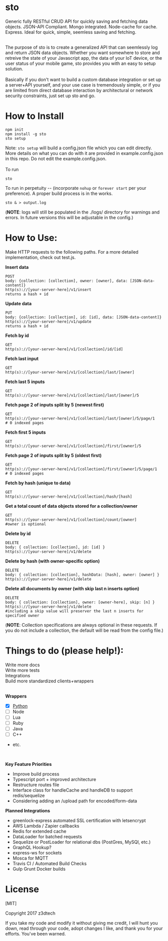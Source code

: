# sto
Generic fully RESTful CRUD API for quickly saving and fetching data objects. JSON-API Compliant. Mongo integrated. Node-cache for cache. Express. Ideal for quick, simple, seemless saving and fetching.
<br /><br />

The purpose of sto is to create a generalized API that can seemlessly log and return JSON data objects. Whether you want somewhere to store and retreive the state of your Javascript app, the data of your IoT device, or the user status of your mobile game, sto provides you with an easy to setup solution. 
<br /><br />
Basically if you don't want to build a custom database integration or set up a server+API yourself, and your use case is tremendously simple, or if you are limited from direct database interaction by architectural or network security constraints, just set up sto and go.

# How to Install

```
npm init
npm install -g sto
sto setup
```

Note: `sto setup` will build a config.json file which you can edit directly. <br />More details on what you can do with it are provided in example.config.json in this repo. Do not edit the example.config.json.
<br /><br />
To run 
```
sto 
```
To run in perpetuity -- (incorporate `nohup` or `forever start` per your preference). A proper build process is in the works.

```
sto & > output.log
```

(**NOTE**: logs will still be populated in the ./logs/ directory for warnings and errors. In future versions this will be adjustable in the config.)
<br />


# How to Use:

Make HTTP requests to the following paths. For a more detailed implementation, check out test.js.

**Insert data**
```
POST
body: {collection: [collection], owner: [owner], data: [JSON-data-content]}
http(s)://[your-server-here]/v1/insert
returns a hash + id
```

**Update data**
```
PUT
body: {collection: [collection], id: [id], data: [JSON-data-content]}
http(s)://[your-server-here]/v1/update
returns a hash + id
```

**Fetch by id**
```
GET
http(s)://[your-server-here]/v1/[collection]/id/[id]
```
**Fetch last input**
```
GET
http(s)://[your-server-here]/v1/[collection]/last/[owner]
```

**Fetch last 5 inputs**
```
GET
http(s)://[your-server-here]/v1/[collection]/last/[owner]/5
```

**Fetch page 2 of inputs split by 5 (newest first)**
```
GET
http(s)://[your-server-here]/v1/[collection]/last/[owner]/5/page/1
# 0 indexed pages
```

**Fetch first 5 inputs**
```
GET
http(s)://[your-server-here]/v1/[collection]/first/[owner]/5
```

**Fetch page 2 of inputs split by 5 (oldest first)**
```
GET
http(s)://[your-server-here]/v1/[collection]/first/[owner]/5/page/1
# 0 indexed pages
```

**Fetch by hash (unique to data)**
```
GET
http(s)://[your-server-here]/v1/[collection]/hash/[hash]
```

**Get a total count of data objects stored for a collection/owner**
```
GET
http(s)://[your-server-here]/v1/[collection]/count/[owner]
#owner is optional 
```

**Delete by id**
```
DELETE
body: { collection: [collection], id: [id] } 
http(s)://[your-server-here]/v1/delete
```

**Delete by hash (with owner-specific option)**
```
DELETE
body: { collection: [collection], hashData: [hash], owner: [owner] } 
http(s)://[your-server-here]/v1/delete
```

**Delete all documents by owner (with skip last n inserts option)**
```
DELETE
body: { collection: [collection], owner: [owner-here], skip: [n] } 
http(s)://[your-server-here]/v1/delete
#including a skip value will preserver the last n inserts for specified owner
```

(**NOTE**: Collection specifications are always optional in these requests. If you do not include a collection, the default will be read from the config file.)


# Things to do (please help!):

Write more docs<br />
Write more tests<br />
Integrations<br />
Build more standardized clients+wrappers<br />
<br />


**Wrappers**
* [x] [Python](https://github.com/z3dtech/StoPy) 
* [ ] Node
* [ ] Lua
* [ ] Ruby
* [ ] Java
* [ ] C++
* etc.

<br />


**Key Feature Priorities**
* Improve build process
* Typescript port + improved architecture
* Restructure routes file
* Interface class for handleCache and handleDB to support redis/sequelize
* Considering adding an /upload path for encoded/form-data


**Planned Integrations**									
* greenlock-express automated SSL certification with letsencrypt		
* AWS Lambda / Zapier callbacks							
* Redis for extended cache
* DataLoader for batched requests						
* Sequelize or PostLoader for relational dbs (PostGres, MySQl, etc.)
* GraphQL Hookup?
* express-ws for sockets										
* Mosca for MQTT										
* Travis CI / Automated Build Checks
* Gulp Grunt Docker builds

# License

[MIT]

Copyright 2017 z3dtech 

If you take my code and modify it without giving me credit, I will hunt you down, read through your code, adopt changes I like, and thank you for your efforts. You've been warned.
